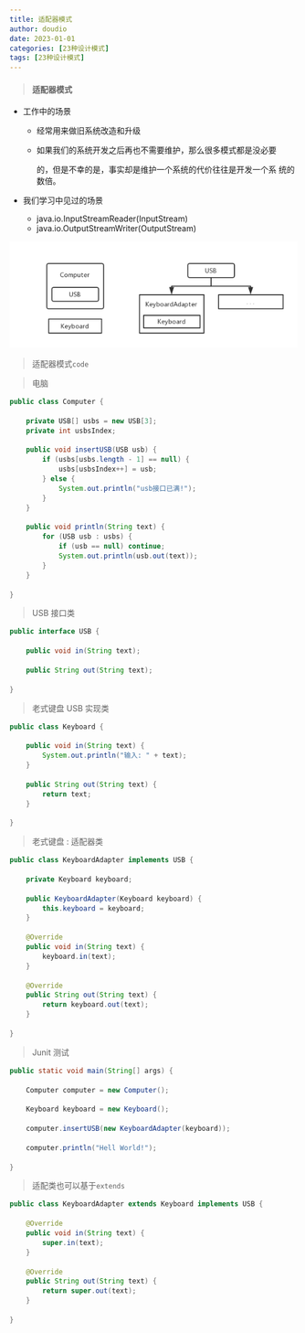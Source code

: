 ```yaml
---
title: 适配器模式
author: doudio
date: 2023-01-01
categories: [23种设计模式]
tags: [23种设计模式]
---
```


> #### 适配器模式

* 工作中的场景

  * 经常用来做旧系统改造和升级

  * 如果我们的系统开发之后再也不需要维护，那么很多模式都是没必要

    的，但是不幸的是，事实却是维护一个系统的代价往往是开发一个系
    统的数倍。

* 我们学习中见过的场景

  * java.io.InputStreamReader(InputStream)
  * java.io.OutputStreamWriter(OutputStream)

![](https://raw.githubusercontent.com/doudio/note/master/23种设计模式/img/adapter.png)

> 适配器模式`code`

> 电脑

```java
public class Computer {

	private USB[] usbs = new USB[3];
	private int usbsIndex;

    public void insertUSB(USB usb) {
		if (usbs[usbs.length - 1] == null) {
			usbs[usbsIndex++] = usb;
		} else {
			System.out.println("usb接口已满!");
		}
	}

	public void println(String text) {
		for (USB usb : usbs) {
			if (usb == null) continue;
			System.out.println(usb.out(text));
		}
	}

}
```

> USB 接口类

```java
public interface USB {

	public void in(String text);
	
	public String out(String text);

}
```

> 老式键盘 USB 实现类

```java
public class Keyboard {

	public void in(String text) {
		System.out.println("输入: " + text);
	}

	public String out(String text) {
		return text;
	}

}
```

> 老式键盘 : 适配器类

```java
public class KeyboardAdapter implements USB {

	private Keyboard keyboard;

	public KeyboardAdapter(Keyboard keyboard) {
		this.keyboard = keyboard;
	}

	@Override
	public void in(String text) {
		keyboard.in(text);
	}

	@Override
	public String out(String text) {
		return keyboard.out(text);
	}

}
```

> Junit 测试

```java
public static void main(String[] args) {

    Computer computer = new Computer();

    Keyboard keyboard = new Keyboard();

    computer.insertUSB(new KeyboardAdapter(keyboard));

    computer.println("Hell World!");

}
```

> 适配类也可以基于`extends`

```java
public class KeyboardAdapter extends Keyboard implements USB {

	@Override
	public void in(String text) {
		super.in(text);
	}

	@Override
	public String out(String text) {
		return super.out(text);
	}
	
}
```

